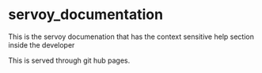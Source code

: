 # servoy_documentation

This is the servoy documenation that has the context sensitive help section inside the developer

This is served through git hub pages.